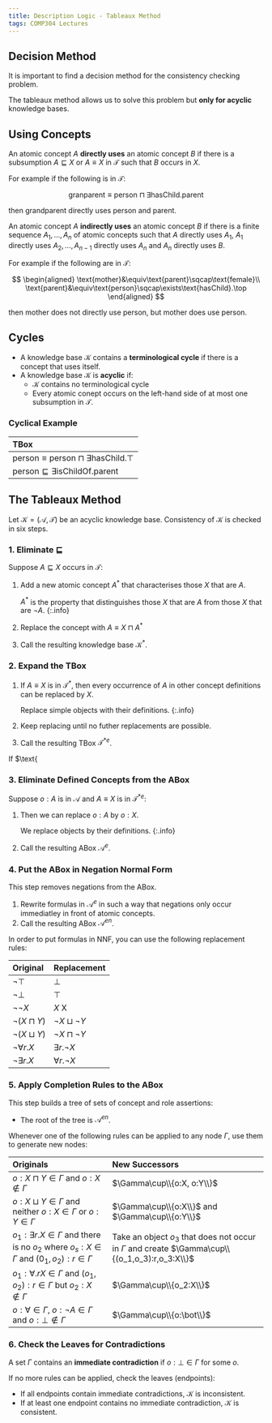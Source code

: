 ```yaml
---
title: Description Logic - Tableaux Method
tags: COMP304 Lectures
---
```

## Decision Method
It is important to find a decision method for the consistency checking problem.

The tableaux method allows us to solve this problem but **only for acyclic** knowledge bases.

## Using Concepts
An atomic concept $A$ **directly uses** an atomic concept $B$ if there is a subsumption $A\sqsubseteq X$ or $A\equiv X$ in $\mathcal T$ such that $B$ occurs in $X$.

For example if the following is in $\mathcal T$:

$$
\text{granparent}\equiv\text{person}\sqcap\exists\text{hasChild}.\text{parent}
$$

then $\text{grandparent}$ directly uses $\text{person}$ and $\text{parent}$.

An atomic concept $A$ **indirectly uses** an atomic concept $B$ if there is a finite sequence $A_1, \ldots, A_n$ of atomic concepts such that $A$ directly uses $A_1$, $A_1$ directly uses $A_2, \ldots,A_{n-1}$ directly uses $A_n$ and $A_n$ directly uses $B$.

For example if the following are in $\mathcal T$:

$$
\begin{aligned}
\text{mother}&\equiv\text{parent}\sqcap\text{female}\\
\text{parent}&\equiv\text{person}\sqcap\exists\text{hasChild}.\top
\end{aligned}
$$

then $\text{mother}$ does not directly use $\text{person}$, but $\text{mother}$ does use $\text{person}$.

## Cycles

* A knowledge base $\mathcal K$ contains a **terminological cycle** if there is a concept that uses itself.
* A knowledge base $\mathcal K$ is **acyclic** if:
	* $\mathcal K$ contains no terminological cycle
	* Every atomic conept occurs on the left-hand side of at most one subsumption in $\mathcal T$.
	
### Cyclical Example

| TBox |
| :-- |
| $\text{person}\equiv\text{person}\sqcap\exists\text{hasChild}.\top$ |
| $\text{person}\sqsubseteq\exists\text{isChildOf}.\text{parent}$ |

## The Tableaux Method
Let $\mathcal K=(\mathcal A,\mathcal T)$ be an acyclic knowledge base. Consistency of $\mathcal K$ is checked in six steps.

### 1. Eliminate $\sqsubseteq$
Suppose $A\sqsubseteq X$ occurs in $\mathcal T$:

1. Add a new atomic concept $A^*$ that characterises those $X$ that are $A$.

	$A^*$ is the property that distinguishes those $X$ that are $A$ from those $X$ that are $\neg A$.
	{:.info}
1. Replace the concept with $A\equiv X\sqcap A^*$
1. Call the resulting knowledge base $\mathcal K^*$.

### 2. Expand the TBox

1. If $A\equiv X$ is in $\mathcal T^*$, then every occurrence of $A$ in other concept definitions can be replaced by $X$.
	
	Replace simple objects with their definitions.
	{:.info}
1. Keep replacing until no futher replacements are possible.
1. Call the resulting TBox $\mathcal T^{*e}$.

If $\text{

### 3. Eliminate Defined Concepts from the ABox
Suppose $o:A$ is in $\mathcal A$ and $A\equiv X$ is in $\mathcal T^{*e}$:

1. Then we can replace $o:A$ by $o:X$.
	
	We replace objects by their definitions.
	{:.info}
1. Call the resulting ABox $\mathcal A^e$.

	
### 4. Put the ABox in Negation Normal Form
This step removes negations from the ABox.

1. Rewrite formulas in $\mathcal A^e$ in such a way that negations only occur immediatley in front of atomic concepts.
1. Call the resulting ABox $\mathcal A^{en}$.

In order to put formulas in NNF, you can use the following replacement rules:

| Original | Replacement |
| :-- | :-- |
| $\neg\top$ | $\bot$ |
| $\neg\bot$ | $\top$ |
| $\neg\neg X$ | $X$ X
| $\neg(X\sqcap Y)$ | $\neg X\sqcup \neg Y$ |
| $\neg(X \sqcup Y)$ | $\neg X\sqcap \neg Y$ |
| $\neg\forall r.X$ | $\exists r.\neg X$ |
| $\neg\exists r.X$ | $\forall r.\neg X$ |

### 5. Apply Completion Rules to the ABox
This step builds a tree of sets of concept and role assertions:

* The root of the tree is $\mathcal A^{en}$.

Whenever one of the following rules can be applied to any node $\Gamma$, use them to generate new nodes:

| Originals | New Successors |
| :-- | :-- |
| $o:X\sqcap Y\in\Gamma$ and $o:X\notin\Gamma$ | $\Gamma\cup\\{o:X, o:Y\\}$ |
| $o:X\sqcup Y\in\Gamma$ and neither $o:X\in\Gamma$ or $o:Y\in\Gamma$ | $\Gamma\cup\\{o:X\\}$ and $\Gamma\cup\\{o:Y\\}$ |
| $o_1:\exists r.X\in\Gamma$ and there is no $o_2$ where $o_s:X\in\Gamma$ and $(0_1, o_2):r\in\Gamma$ | Take an object $o_3$ that does not occur in $\Gamma$ and create $\Gamma\cup\\{(o_1,o_3):r,o_3:X\\}$ |
| $o_1:\forall.rX\in\Gamma$ and $(o_1,o_2):r\in\Gamma$ but $o_2:X\notin\Gamma$ | $\Gamma\cup\\{o_2:X\\}$ |
| $o:\forall\in\Gamma$, $o:\neg A\in\Gamma$ and $o:\bot\notin\Gamma$ | $\Gamma\cup\\{o:\bot\\}$

### 6. Check the Leaves for Contradictions
A set $\Gamma$ contains an **immediate contradiction** if $o:\bot\in\Gamma$ for some $o$.

If no more rules can be applied, check the leaves (endpoints):

* If all endpoints contain immediate contradictions, $\mathcal K$ is inconsistent.
* If at least one endpoint contains no immediate contradiction, $\mathcal K$ is consistent.